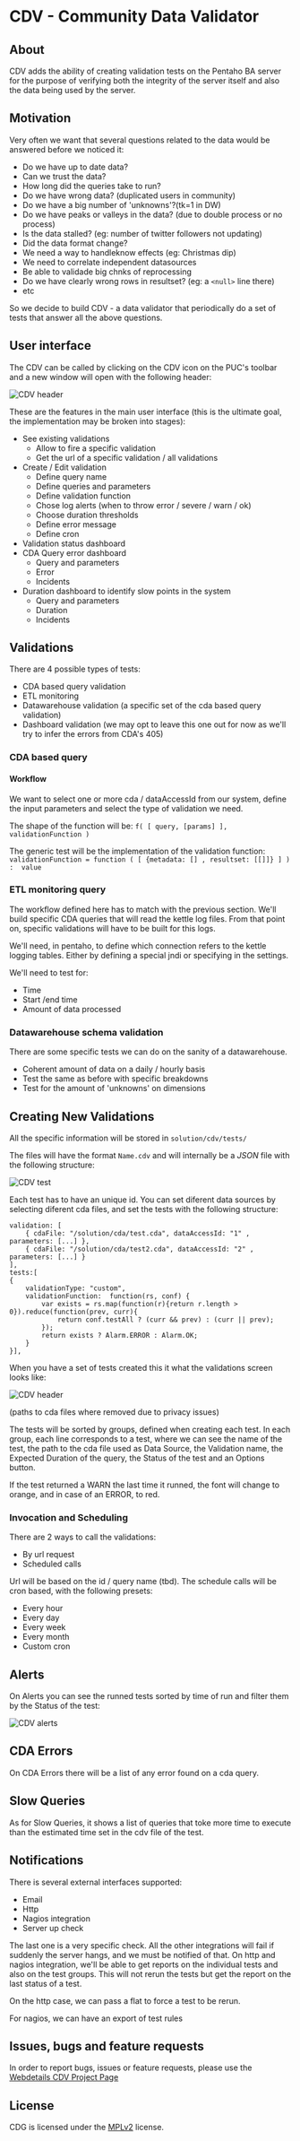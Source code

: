 CDV - Community Data Validator
==============================


About
-----


CDV adds the ability of creating validation tests on the Pentaho BA server for the
purpose of verifying both the integrity of the server itself and also the data being
used by the server.


Motivation
----------


Very often we want that several questions related to the data would be answered before we noticed it: 

* Do we have up to date data?
* Can we trust the data?
* How long did the queries take to run?
* Do we have wrong data? (duplicated users in community)
* Do we have a big number of 'unknowns'?(tk=1 in DW)
* Do we have peaks or valleys in the data? (due to double process or no process)
* Is the data stalled? (eg: number of twitter followers not updating)
* Did the data format change?
* We need a way to handleknow effects (eg: Christmas dip)
* We need to correlate independent datasources
* Be able to validade big chnks of reprocessing
* Do we have clearly wrong rows in resultset? (eg: a `<null>` line there)
* etc

So we decide to build CDV - a data validator that periodically do a set of tests that answer all the above questions.


User interface
--------------


The CDV can be called by clicking on the CDV icon on the PUC's toolbar and a new window will open with the following header:

![CDV header](http://www.webdetails.pt/cdv/cdv_header.png)

These are the features in the main user interface (this is the ultimate goal, the implementation may be broken into stages):

* See existing validations 
	* Allow to fire a specific validation 
	* Get the url of a specific validation / all validations 
* Create / Edit validation 
	* Define query name 
	* Define queries and parameters 
	* Define validation function 
	* Chose log alerts (when to throw error / severe / warn / ok) 
	* Choose duration thresholds 
	* Define error message 
	* Define cron 
* Validation status dashboard 
* CDA Query error dashboard
	* Query and parameters 
	* Error 
	* Incidents 
* Duration dashboard to identify slow points in the system 
	* Query and parameters 
	* Duration 
	* Incidents 

Validations
-----------

There are 4 possible types of tests:

* CDA based query validation 
* ETL monitoring 
* Datawarehouse validation (a specific set of the cda based query validation) 
* Dashboard validation (we may opt to leave this one out for now as we'll try to infer the errors from CDA's 405) 

### CDA based query

#### Workflow

We want to select one or more cda / dataAccessId from our system, define the input parameters and select the type of validation we need.

The shape of the function will be:  `f( [ query, [params] ], validationFunction )`

The generic test will be the implementation of the validation function: 
`validationFunction = function ( [ {metadata: [] , resultset: [[]]} ] ) :  value`

### ETL monitoring query

The workflow defined here has to match with the previous section. We'll build specific CDA queries that
will read the kettle log files. From that point on, specific validations will have to be built for this logs.

We'll need, in pentaho, to define which connection refers to the kettle logging tables. Either by defining
a special jndi or specifying in the settings.

We'll need to test for:

* Time 
* Start /end time 
* Amount of data processed 

### Datawarehouse schema validation

There are some specific tests we can do on the sanity of a datawarehouse.

* Coherent amount of data on a daily / hourly basis 
* Test the same as before with specific breakdowns 
* Test for the amount of 'unknowns' on dimensions 

Creating New Validations
------------------------

All the specific information will be stored in `solution/cdv/tests/`

The files will have the format `Name.cdv` and will internally be a _JSON_ file with the following structure:

![CDV test](http://www.webdetails.pt/cdv/cdv_editor.png)

Each test has to have an unique id.
You can set diferent data sources by selecting diferent cda files, and set the tests with the following structure:


	validation: [ 
		{ cdaFile: "/solution/cda/test.cda", dataAccessId: "1" , parameters: [...] },
		{ cdaFile: "/solution/cda/test2.cda", dataAccessId: "2" , parameters: [...] }
	],
	tests:[ 
	{
		validationType: "custom",
		validationFunction:  function(rs, conf) {
			var exists = rs.map(function(r){return r.length > 0}).reduce(function(prev, curr){
				return conf.testAll ? (curr && prev) : (curr || prev);
			});
			return exists ? Alarm.ERROR : Alarm.OK;
		}
	}],


When you have a set of tests created this it what the validations screen looks like:

![CDV header](http://www.webdetails.pt/cdv/cdv_tests.png)

(paths to cda files where removed due to privacy issues)

The tests will be sorted by groups, defined when creating each test. In each group, each line corresponds
to a test, where we can see the name of the test, the path to the cda file used as Data Source,
the Validation name, the Expected Duration of the query, the Status of the test and an Options button.

If the test returned a WARN the last time it runned, the font will change to orange, and in case of an ERROR, to red.

### Invocation and Scheduling

There are 2 ways to call the validations:

* By url request 
* Scheduled calls 

Url will be based on the id / query name (tbd). The schedule calls will be cron based, with the following presets:

* Every hour 
* Every day 
* Every week 
* Every month 
* Custom cron 

Alerts
------

On Alerts you can see the runned tests sorted by time of run and filter them by the Status of the test:

![CDV alerts](http://www.webdetails.pt/cdv/cdv_alerts.png)

CDA Errors
----------

On CDA Errors there will be a list of any error found on a cda query.

Slow Queries
------------

As for Slow Queries, it shows a list of queries that toke more time to execute than the estimated time set in the cdv file of the test.

Notifications
-------------

There is several external interfaces supported:

* Email
* Http
* Nagios integration
* Server up check

The last one is a very specific check. All the other integrations will fail if suddenly the server hangs, and we must be notified of that. On http and nagios integration, we'll be able to get reports on the individual tests and also on the test groups. This will not rerun the tests but get the report on the last status of a test.

On the http case, we can pass a flat to force a test to be rerun.

For nagios, we can have an export of test rules


Issues, bugs and feature requests
---------------------------------


In order to report bugs, issues or feature requests, please use the [Webdetails CDV Project Page](http://redmine.webdetails.org/projects/cdv/issues)


License
-------

CDG is licensed under the [MPLv2](http://www.mozilla.org/MPL/2.0/) license.